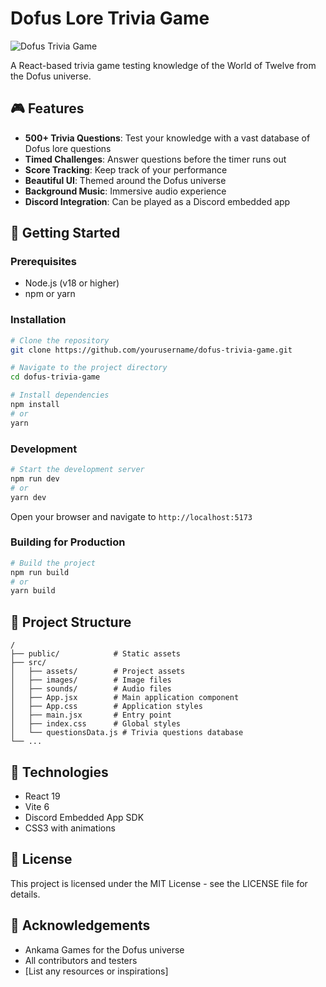 # Dofus Lore Trivia Game

![Dofus Trivia Game](https://i.imgur.com/placeholder.png)

A React-based trivia game testing knowledge of the World of Twelve from the Dofus universe.

## 🎮 Features

- **500+ Trivia Questions**: Test your knowledge with a vast database of Dofus lore questions
- **Timed Challenges**: Answer questions before the timer runs out
- **Score Tracking**: Keep track of your performance
- **Beautiful UI**: Themed around the Dofus universe
- **Background Music**: Immersive audio experience
- **Discord Integration**: Can be played as a Discord embedded app

## 🚀 Getting Started

### Prerequisites

- Node.js (v18 or higher)
- npm or yarn

### Installation

```bash
# Clone the repository
git clone https://github.com/yourusername/dofus-trivia-game.git

# Navigate to the project directory
cd dofus-trivia-game

# Install dependencies
npm install
# or
yarn
```

### Development

```bash
# Start the development server
npm run dev
# or
yarn dev
```

Open your browser and navigate to `http://localhost:5173`

### Building for Production

```bash
# Build the project
npm run build
# or
yarn build
```

## 🧩 Project Structure

```
/
├── public/            # Static assets
├── src/
│   ├── assets/        # Project assets
│   ├── images/        # Image files
│   ├── sounds/        # Audio files
│   ├── App.jsx        # Main application component
│   ├── App.css        # Application styles
│   ├── main.jsx       # Entry point
│   ├── index.css      # Global styles
│   └── questionsData.js # Trivia questions database
└── ...
```

## 🔧 Technologies

- React 19
- Vite 6
- Discord Embedded App SDK
- CSS3 with animations

## 📝 License

This project is licensed under the MIT License - see the LICENSE file for details.

## 🙏 Acknowledgements

- Ankama Games for the Dofus universe
- All contributors and testers
- [List any resources or inspirations]
